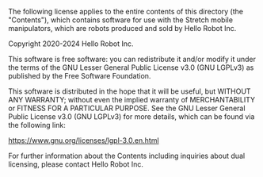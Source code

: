 The following license applies to the entire contents of this directory (the "Contents"), which contains software for use with the Stretch mobile manipulators, which are robots produced and sold by Hello Robot Inc.

Copyright 2020-2024 Hello Robot Inc.
 
This software is free software: you can redistribute it and/or modify it under the terms of the GNU Lesser General Public License v3.0 (GNU LGPLv3) as published by the Free Software Foundation.

This software is distributed in the hope that it will be useful, but WITHOUT ANY WARRANTY; without even the implied warranty of MERCHANTABILITY or FITNESS FOR A PARTICULAR PURPOSE.  See the GNU Lesser General Public License v3.0 (GNU LGPLv3) for more details, which can be found via the following link: 

https://www.gnu.org/licenses/lgpl-3.0.en.html

For further information about the Contents including inquiries about dual licensing, please contact Hello Robot Inc.
